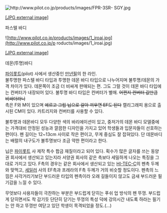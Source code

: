 ![http://www.pilot.co.jp/products/images/FPR-3SR-
SGY.jpg](http://www.pilot.co.jp/products/images/FPR-3SR-SGY.jpg)

[[JPG external image]](http://www.pilot.co.jp/products/images/FPR-3SR-SGY.jpg)

  
파스텔 바디

![http://www.pilot.co.jp/products/images/1_iroai.jpg](http://www.pilot.co.jp/p
roducts/images/1_iroai.jpg)

[[JPG external image]](http://www.pilot.co.jp/products/images/1_iroai.jpg)

  
데몬(투명)바디

[파이롯트](%ED%8C%8C%EC%9D%B4%EB%A1%AF%ED%8A%B8.md)(pilot) 사에서 생산중인
[만년필](%EB%A7%8C%EB%85%84%ED%95%84.md)의 한 라인.  
불투명한 파스텔 바디 타입과 투명한 데몬 바디 타입으로 나누어지며 불투명/데몬의 가격 차이가 있다. 데몬쪽이 조금 더 비싸게 판매되는 편.
그도 그럴 것이 데몬 바디 타입에는 컨버터가 내장되어 있다. 불투명 바디 타입은 컨버터가 별매. <del>어쩐지 컨버터 값만큼
비싸더라니</del>  
촉은 F와 M이 있으며 <del>에르고 그립 닙으로 갈아 끼우면 EF도 된다</del> 캘리그래피 용으로 출시된 CM이 있다. 카트리지와
컨버터를 사용할 수 있다.

불투명과 데몬바디 모두 다양한 색의 바리에이션이 있고, 중저가의 데몬 바디 모델중에는 가격대비 안정된 성능과 깔끔한 디자인을 가지고 있어
학생들과 입문자들이 선호하는 편이다. 펜 길이는 12~13cm 사이로 작은 편이고, 무게 중심도 잘 잡혀있다. 단 데몬바디는 배럴의 내구도가
불투명보다 조금 약한 편이라고 한다.

닙은 [파이롯트](%ED%8C%8C%EC%9D%B4%EB%A1%AF%ED%8A%B8.md) 사 제작 특수 합금 재질이라고 되어 있다.
획수가 많은 글자를 쓰는 동양권 회사에서 생산되고 있는지라 서양권 회사의 같은 촉보다 세밀하게 나오는 특징을 그대로 가지고 있다. F촉의
경우는 같은 회사에서 생산되고 있는 [HI-TEC-C](HI-TEC-C.md)의 펜촉 두께와 맞먹고,
[세일러](%EC%84%B8%EC%9D%BC%EB%9F%AC.md) 사의 EF촉과 프레라의 F촉 두께가 거의 비슷할 정도이다. 펜촉의
느낌은 사각거리기보단 부드러운 타입의 펜촉이라 오래 길들이지 않고도 금새 부드러운 필기감을 느낄 수 있다.

무엇보다 사용자들이 극찬하는 부분은 부드럽게 닫히는 푸쉬 업 방식의 펜 뚜껑. 부드럽게 닫히면서도 착 감기듯 단단히 닫기는 뚜껑의 특성 덕에
강의시간 내도록 하라는 필기는 안 하고 뚜껑만 여닫고 있던 학생이 목격되었을 정도.(...)

